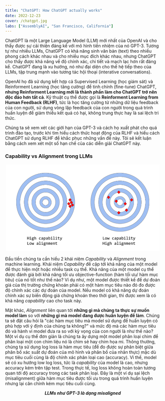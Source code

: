 ```yaml
---
title: "ChatGPT: How ChatGPT actually works"
date: 2022-12-23
cover: /chatgpt.jpg
labs: ["AssemblyAI", "San Francisco, California"]
---
```


ChatGPT là một Large Language Model (LLM) mới nhất của OpenAI và cho thấy được sự cải thiện đáng kể với mô hình tiền 
nhiệm của nó GPT-3. Tương tự như nhiều LLMs, ChatGPT có khả năng sinh văn bản (text) theo nhiều phong cách khác nhau và 
cho nhiều mục đích khác nhau, nhưng ChatGPT cho thấy được khả năng về độ chính xác, chi tiết và mạch lạc hơn rất đáng kể. 
ChatGPT đang là xu hướng, nó như đại diện cho thế hệ tiếp theo của LLMs, tập trung mạnh vào tương tác hội thoại 
(interative conversations).

OpenAI họ đã sử dụng kết hợp cả Supervised Learning (học giám sát) và Reinforment Learning (học tăng cường) để tinh 
chỉnh (fine-tune) ChatGPT, **nhưng Reinforment Learning mới là thành phần làm cho ChatGPT trở nên độc đáo hơn tất cả**. 
Kỹ thuật cụ thể được gọi là **Reinforment Learning from Human Feedback (RLHF)**, tức là học tăng cường từ những dữ liệu 
feedback của con người, sử dụng vòng lặp feedback của con người trong quá trình huấn luyện để giảm thiểu kết quả có hại, 
không trung thực hay là sai lệch tri thức.

Chúng ta sẽ xem xét các giới hạn của GPT-3 và cách họ xuất phát cho quá trình đào tạo, trước khi tìm hiểu cách thức 
hoạt động của RLHF và hiểu cách ChatGPT sử dụng RLHF để khắc phục những vấn đề này. Tôi sẽ kết luận bằng cách xem xét 
một số hạn chế của các diễn giải ChatGPT này.

### Capability vs Alignment trong LLMs

<div align="center">
    <img src="media/ChatGPTIntro/image0.png" width=500>
</div>

Đầu tiền chúng ta cần hiểu 2 khái niệm *Capability* và *Alignment* trong machine learning. Khái niệm *Capability* đề cập 
tới khả năng của một model để thực hiện một hoặc nhiều task cụ thể. Khả năng của một model cụ thể được đánh giá bởi khả 
năng tối ưu objective-function (hàm tối ưu/ hàm mục tiêu) của nó tốt như thế nào? Ví dụ như, một model được thiết kế để 
dự đoán giá của thị trường  chứng khoán phải có một hàm mục tiêu nào đó đo được độ chính xác các dự đoán của model. Nếu 
model có khả năng dự đoán chính xác sự biến động giá chứng khoán theo thời gian, thì được xem là có khả năng *capability* 
cao cho task này.

Mặt khác, *Alignment* liên quan tới **những gì mà chúng ta thực sự muốn model làm** so với **những gì mà model đang được 
huấn luyện để làm**. Chúng ta sẽ đặt câu hỏi là "các hàm mục tiêu mà model sử dụng để huấn luyện có phù hợp với 
ý định của chúng ta không?" và mức độ mà các hàm mục tiêu đó và hành vi model đưa ra so với kỳ vọng của con người là như 
thế nào? Một ví dụ cụ thể đơn giản là chúng ta ây dựng một model phân loại chim để phân loại một con chim liệu nó là 
chim sẻ hay chim họa mi. Thông thường, chúng ta sử dụng log loss là hàm mục tiêu (để đo được sự phân biệt giữa phân bố xác 
suất dự đoán của mô hình và phân bố của nhãn thực) mặc dù mục tiêu cuối cùng là độ chính xác phân loại cao (accuracy). 
Vì thế, model sẽ có xu hướng low log loss, tức là *capability* của model là cao, nhưng accuracy kém trên tập test. Trong 
thực tế, log loss không hoàn toàn tương quan tới độ accuracy trong các task phân loại. Đây là một ví dụ sai lệch (misalignment) 
giữa hàm mục tiêu được tối ưu trong quá trình huấn luyện nhưng lại căn chỉnh kém mục tiêu cuối cùng.

<div align="center">
<b><i>LLMs như GPT-3 là dạng misaligned</i></b>
</div>


